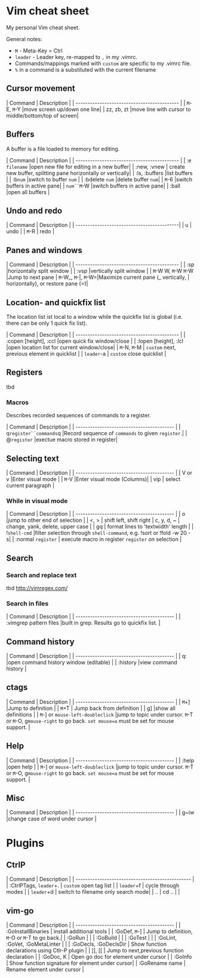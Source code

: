 # Vim cheat sheet
My personal Vim cheat sheet.

General notes:
  * `M` - Meta-Key = Ctrl
  * `leader` - Leader key, re-mapped to `,` in my .vimrc.
  * Commands/mappings marked with `custom` are specific to my .vimrc file.
  * `%` in a command is a substituted with the current filename

## Cursor movement
| Command         | Description              |
| ------------------------------------------- |
| `M`-E, `M`-Y        |move screen up/down one line|
| zz, zb, zt      |move line with cursor to middle/bottom/top of screen|

## Buffers
A buffer is a file loaded to memory for editing.

| Command         | Description              |
| ------------------------------------------- |
| :e `filename`   |open new file for editing in a new buffer|
| :new, :vnew     | create new buffer, splitting pane horizontally or vertically|
| :ls, :buffers   |list buffers              |
| :b`num`         |switch to buffer `num`    |
| :bdelete `num`  |delete buffer `num`|
| `M`-6             |switch buffers in active pane|
| `num``M`-W             |switch buffers in active pane|
| :ball           |open all buffers           |


## Undo and redo
| Command         | Description              |
| -------------------------------------------|
| u               | undo                     |
| `M`-R             | redo                     |

## Panes and windows
| Command         | Description             |
| ------------------------------------------- |
| :sp             |horizontally split window |
| :vsp            |vertically split window   |
| `M`-W W, `M`-W `M`-W  |Jump to next pane
| `M`-W\_, `M`-&#124;, `M`-W=|Maximize current pane (\_ vertically, &#124; horizontally), or restore pane (=)|             

## Location- and quickfix list
The location list ist local to a window while the quickfix list is global (i.e. there can be only 1 quick fix list).

| Command         | Description             |
| ------------------------------------------- |
| :copen [height], :ccl |open quick fix window/close    |
| :lopen [height], :lcl |open location list for current window/close|
|  `M`-N, `M`-M      | `custom` next, previous element in quicklist |
| `leader`-a            | `custom` close quicklist |

## Registers
tbd

### Macros
Describes recorded sequences of commands to a register.

| Command         | Description             |
| ----------------------------------------- |
| q`register``commands`q |Record sequence of `commands` to given `register`.|
| @`register`           |exectue macro stored in register|

## Selecting text
| Command         | Description             |
| ----------------------------------------- |
| V or v          |Enter visual mode        |
| `M`-V             |Enter visual mode (Columns)|
| vip             | select current paragraph |

### While in visual mode
| Command         | Description             |
| ----------------------------------------- |
| o               |jump to other end of selection        |
| <, >            | shift left, shift right
| c, y, d, ~         | change, yank, delete, upper case |
| gq              | format lines to 'textwidth' length |
| !`shell-cmd`          |filter selection through `shell-command`, e.g. !sort or !fold -w 20 -s|
| :normal `register` | execute macro in register `register` on selection |

## Search

### Search and replace text
tbd http://vimregex.com/

### Search in files
| Command         | Description             |
| ----------------------------------------- |
| :vimgrep pattern files |built in grep. Results go to quickfix list. |

## Command history
| Command         | Description             |
| ----------------------------------------- |
| q:              |open command history window (editable)  |
| :history        |view command history     |

## ctags
| Command         | Description             |
| ----------------------------------------- |
| `M`+]            |Jump to definition       |
| `M`+T          | Jump back from definition |
| g]             |show all definitions       |
| `M`-] or `mouse-left-doubleclick` |jump to topic under cursor. `M`-T or `M`-O, g`mouse-right` to go back. `set mouse=a` must be set for mouse support. |

## Help
| Command         | Description             |
| ----------------------------------------- |
| :help             |open help              |
| `M`-] or `mouse-left-doubleclick` |jump to topic under cursor. `M`-T or `M`-O, g`mouse-right` to go back. `set mouse=a` must be set for mouse support. |

## Misc
| Command         | Description             |
| ----------------------------------------- |
| g~iw            |change case of word under cursor |

# Plugins
## CtrlP
| Command                | Description             |
| ------------------------------------------------ |
| :CtrlPTags, `leader`+. | `custom` open tag list  |
| `leader`+f             | cycle through modes  |
| `leader`+d             | switch to filename only search mode|
| ..                     | cd .. |
|

## vim-go
| Command         | Description             |
| ----------------------------------------- |
| :GoInstallBinaries | install additional tools |
| :GoDef, `M`-]     | Jump to definition, `M`-O or `M`-T to go back.|
| :GoRun          |                         |
| :GoBuild        |                         |
| :GoTest         |                         |
| :GoLint, :GoVet, :GoMetaLinter |                         |
| :GoDecls, :GoDeclsDir | Show function declarations using Ctlr-P plugin |
| ]], [[          | Jump to next,previous function declaration |
| :GoDoc, K       | Open go doc for element under cursor |
| :GoInfo         | Show function signature for element under cursor|
| :GoRename name  | Rename element under cursor |
